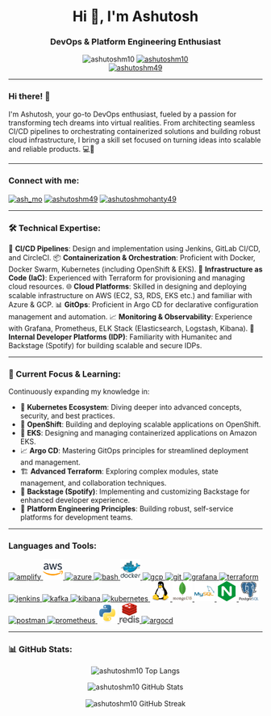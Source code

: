 <h1 align="center">Hi 👋, I'm Ashutosh</h1>
<h3 align="center">DevOps & Platform Engineering Enthusiast</h3>

<p align="center">
  <img src="https://komarev.com/ghpvc/?username=ashutoshm10&label=Profile%20views&color=0e75b6&style=flat" alt="ashutoshm10" />
  <a href="https://github.com/ryo-ma/github-profile-trophy"><img src="https://github-profile-trophy.vercel.app/?username=ashutoshm10" alt="ashutoshm10" /></a> <br/>
  <a href="https://twitter.com/ashutoshm49" target="blank"><img src="https://img.shields.io/twitter/follow/ashutoshm49?logo=twitter&style=for-the-badge" alt="ashutoshm49" /></a>
</p>

---

### Hi there! 👋

I'm Ashutosh, your go-to DevOps enthusiast, fueled by a passion for transforming tech dreams into virtual realities. From architecting seamless CI/CD pipelines to orchestrating containerized solutions and building robust cloud infrastructure, I bring a skill set focused on turning ideas into scalable and reliable products. 💻🚀

---

<h3 align="left">Connect with me:</h3>
<p align="left">
<a href="https://dev.to/ash_mo" target="blank"><img align="center" src="https://raw.githubusercontent.com/rahuldkjain/github-profile-readme-generator/master/src/images/icons/Social/devto.svg" alt="ash_mo" height="30" width="40" /></a>
<a href="https://twitter.com/ashutoshm49" target="blank"><img align="center" src="https://raw.githubusercontent.com/rahuldkjain/github-profile-readme-generator/master/src/images/icons/Social/twitter.svg" alt="ashutoshm49" height="30" width="40" /></a>
<a href="https://linkedin.com/in/ashutoshmohanty49" target="blank"><img align="center" src="https://raw.githubusercontent.com/rahuldkjain/github-profile-readme-generator/master/src/images/icons/Social/linked-in-alt.svg" alt="ashutoshmohanty49" height="30" width="40" /></a>
</p>

---

### 🛠️ Technical Expertise:

🔧 **CI/CD Pipelines**: Design and implementation using Jenkins, GitLab CI/CD, and CircleCI.
📦 **Containerization & Orchestration**: Proficient with Docker, Docker Swarm, Kubernetes (including OpenShift & EKS).
📜 **Infrastructure as Code (IaC)**: Experienced with Terraform for provisioning and managing cloud resources.
🌐 **Cloud Platforms**: Skilled in designing and deploying scalable infrastructure on AWS (EC2, S3, RDS, EKS etc.) and familiar with Azure & GCP.
📊 **GitOps**: Proficient in Argo CD for declarative configuration management and automation.
📈 **Monitoring & Observability**: Experience with Grafana, Prometheus, ELK Stack (Elasticsearch, Logstash, Kibana).
🚀 **Internal Developer Platforms (IDP)**: Familiarity with Humanitec and Backstage (Spotify) for building scalable and secure IDPs.

---

### 🌱 Current Focus & Learning:

Continuously expanding my knowledge in:

*   🌈 **Kubernetes Ecosystem**: Diving deeper into advanced concepts, security, and best practices.
*   🚀 **OpenShift**: Building and deploying scalable applications on OpenShift.
*   🌊 **EKS**: Designing and managing containerized applications on Amazon EKS.
*   📈 **Argo CD**: Mastering GitOps principles for streamlined deployment and management.
*   🏗️ **Advanced Terraform**: Exploring complex modules, state management, and collaboration techniques.
*   🎵 **Backstage (Spotify)**: Implementing and customizing Backstage for enhanced developer experience.
*   🤖 **Platform Engineering Principles**: Building robust, self-service platforms for development teams.

---

<h3 align="left">Languages and Tools:</h3>
<p align="left"> <a href="https://aws.amazon.com/amplify/" target="_blank" rel="noreferrer"> <img src="https://docs.amplify.aws/assets/logo-dark.svg" alt="amplify" width="40" height="40"/> </a> <a href="https://aws.amazon.com" target="_blank" rel="noreferrer"> <img src="https://raw.githubusercontent.com/devicons/devicon/master/icons/amazonwebservices/amazonwebservices-original-wordmark.svg" alt="aws" width="40" height="40"/> </a> <a href="https://azure.microsoft.com/en-in/" target="_blank" rel="noreferrer"> <img src="https://www.vectorlogo.zone/logos/microsoft_azure/microsoft_azure-icon.svg" alt="azure" width="40" height="40"/> </a> <a href="https://www.gnu.org/software/bash/" target="_blank" rel="noreferrer"> <img src="https://www.vectorlogo.zone/logos/gnu_bash/gnu_bash-icon.svg" alt="bash" width="40" height="40"/> </a> <a href="https://www.docker.com/" target="_blank" rel="noreferrer"> <img src="https://raw.githubusercontent.com/devicons/devicon/master/icons/docker/docker-original-wordmark.svg" alt="docker" width="40" height="40"/> </a> <a href="https://cloud.google.com" target="_blank" rel="noreferrer"> <img src="https://www.vectorlogo.zone/logos/google_cloud/google_cloud-icon.svg" alt="gcp" width="40" height="40"/> </a> <a href="https://git-scm.com/" target="_blank" rel="noreferrer"> <img src="https://www.vectorlogo.zone/logos/git-scm/git-scm-icon.svg" alt="git" width="40" height="40"/> </a> <a href="https://grafana.com" target="_blank" rel="noreferrer"> <img src="https://www.vectorlogo.zone/logos/grafana/grafana-icon.svg" alt="grafana" width="40" height="40"/> </a> <a href="https://www.terraform.io/" target="_blank" rel="noreferrer"> <img src="https://www.vectorlogo.zone/logos/terraformio/terraformio-icon.svg" alt="terraform" width="40" height="40"/> </a> <a href="https://www.jenkins.io" target="_blank" rel="noreferrer"> <img src="https://www.vectorlogo.zone/logos/jenkins/jenkins-icon.svg" alt="jenkins" width="40" height="40"/> </a> <a href="https://kafka.apache.org/" target="_blank" rel="noreferrer"> <img src="https://www.vectorlogo.zone/logos/apache_kafka/apache_kafka-icon.svg" alt="kafka" width="40" height="40"/> </a> <a href="https://www.elastic.co/kibana" target="_blank" rel="noreferrer"> <img src="https://www.vectorlogo.zone/logos/elasticco_kibana/elasticco_kibana-icon.svg" alt="kibana" width="40" height="40"/> </a> <a href="https://kubernetes.io" target="_blank" rel="noreferrer"> <img src="https://www.vectorlogo.zone/logos/kubernetes/kubernetes-icon.svg" alt="kubernetes" width="40" height="40"/> </a> <a href="https://www.linux.org/" target="_blank" rel="noreferrer"> <img src="https://raw.githubusercontent.com/devicons/devicon/master/icons/linux/linux-original.svg" alt="linux" width="40" height="40"/> </a> <a href="https://www.mongodb.com/" target="_blank" rel="noreferrer"> <img src="https://raw.githubusercontent.com/devicons/devicon/master/icons/mongodb/mongodb-original-wordmark.svg" alt="mongodb" width="40" height="40"/> </a> <a href="https://www.mysql.com/" target="_blank" rel="noreferrer"> <img src="https://raw.githubusercontent.com/devicons/devicon/master/icons/mysql/mysql-original-wordmark.svg" alt="mysql" width="40" height="40"/> </a> <a href="https://www.nginx.com" target="_blank" rel="noreferrer"> <img src="https://raw.githubusercontent.com/devicons/devicon/master/icons/nginx/nginx-original.svg" alt="nginx" width="40" height="40"/> </a> <a href="https://www.postgresql.org" target="_blank" rel="noreferrer"> <img src="https://raw.githubusercontent.com/devicons/devicon/master/icons/postgresql/postgresql-original-wordmark.svg" alt="postgresql" width="40" height="40"/> </a> <a href="https://postman.com" target="_blank" rel="noreferrer"> <img src="https://www.vectorlogo.zone/logos/getpostman/getpostman-icon.svg" alt="postman" width="40" height="40"/> </a> <a href="https://prometheus.io/" target="_blank" rel="noreferrer"> <img src="https://www.vectorlogo.zone/logos/prometheusio/prometheusio-icon.svg" alt="prometheus" width="40" height="40"/> </a> <a href="https://www.python.org" target="_blank" rel="noreferrer"> <img src="https://raw.githubusercontent.com/devicons/devicon/master/icons/python/python-original.svg" alt="python" width="40" height="40"/> </a> <a href="https://redis.io" target="_blank" rel="noreferrer"> <img src="https://raw.githubusercontent.com/devicons/devicon/master/icons/redis/redis-original-wordmark.svg" alt="redis" width="40" height="40"/> </a> <a href="https://argo-cd.readthedocs.io/en/stable/" target="_blank" rel="noreferrer"> <img src="https://cncf-branding.netlify.app/img/projects/argo/icon/color/argo-icon-color.svg" alt="argocd" width="40" height="40"/> </a> 
</p>
<!-- Note: Removed some less relevant icons like amplify, heroku, html, js, nestjs, nextjs, oracle, pandas, tailwind, tensorflow to keep it focused on DevOps/Platform tools, added Terraform, Prometheus, ArgoCD. Adjust as needed! -->

---

<h3 align="left">📊 GitHub Stats:</h3>

<p align="center">
  <img align="center" src="https://github-readme-stats.vercel.app/api/top-langs?username=ashutoshm10&show_icons=true&locale=en&layout=compact&theme=tokyonight" alt="ashutoshm10 Top Langs" />
</p>
<p align="center">
  <img align="center" src="https://github-readme-stats.vercel.app/api?username=ashutoshm10&show_icons=true&locale=en&theme=tokyonight" alt="ashutoshm10 GitHub Stats" />
</p>
<p align="center">
  <img align="center" src="https://github-readme-streak-stats.herokuapp.com/?user=ashutoshm10&theme=tokyonight" alt="ashutoshm10 GitHub Streak" />
</p>
